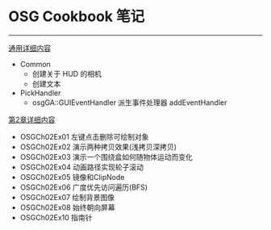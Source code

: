 # OSG Cookbook 笔记
----------------------------------------------------
[通用详细内容](/common/README.md)
* Common
	- 创建关于 HUD 的相机
	- 创建文本
* PickHandler
	- osgGA::GUIEventHandler 派生事件处理器 addEventHandler


[第2章详细内容](/OSGCh02/README.md)
* OSGCh02Ex01 左键点击删除可绘制对象
* OSGCh02Ex02 演示两种拷贝效果(浅拷贝深拷贝)
* OSGCh02Ex03 演示一个围绕盒如何随物体运动而变化
* OSGCh02Ex04 动画路径实现轮子滚动
* OSGCh02Ex05 镜像和ClipNode
* OSGCh02Ex06 广度优先访问遍历(BFS)
* OSGCh02Ex07 绘制背景图像
* OSGCh02Ex08 始终朝向屏幕
* OSGCh02Ex10 指南针
